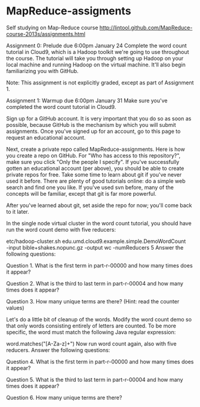 MapReduce-assigments
====================

Self studying on Map-Reduce course http://lintool.github.com/MapReduce-course-2013s/assignments.html


Assignment 0: Prelude due 6:00pm January 24
Complete the word count tutorial in Cloud9, which is a Hadoop toolkit we're going to use throughout the course. The tutorial will take you through setting up Hadoop on your local machine and running Hadoop on the virtual machine. It'll also begin familiarizing you with GitHub.

Note: This assignment is not explicitly graded, except as part of Assignment 1.


Assignment 1: Warmup due 6:00pm January 31
Make sure you've completed the word count tutorial in Cloud9.

Sign up for a GitHub account. It is very important that you do so as soon as possible, because GitHub is the mechanism by which you will submit assignments. Once you've signed up for an account, go to this page to request an educational account.

Next, create a private repo called MapReduce-assignments. Here is how you create a repo on GitHub. For "Who has access to this repository?", make sure you click "Only the people I specify". If you've successfully gotten an educational account (per above), you should be able to create private repos for free. Take some time to learn about git if you've never used it before. There are plenty of good tutorials online: do a simple web search and find one you like. If you've used svn before, many of the concepts will be familiar, except that git is far more powerful.

After you've learned about git, set aside the repo for now; you'll come back to it later.

In the single node virtual cluster in the word count tutorial, you should have run the word count demo with five reducers:

etc/hadoop-cluster.sh edu.umd.cloud9.example.simple.DemoWordCount \
  -input bible+shakes.nopunc.gz -output wc -numReducers 5
Answer the following questions:

Question 1. What is the first term in part-r-00000 and how many times does it appear?

Question 2. What is the third to last term in part-r-00004 and how many times does it appear?

Question 3. How many unique terms are there? (Hint: read the counter values)

Let's do a little bit of cleanup of the words. Modify the word count demo so that only words consisting entirely of letters are counted. To be more specific, the word must match the following Java regular expression:

word.matches("[A-Za-z]+")
Now run word count again, also with five reducers. Answer the following questions:

Question 4. What is the first term in part-r-00000 and how many times does it appear?

Question 5. What is the third to last term in part-r-00004 and how many times does it appear?

Question 6. How many unique terms are there?
